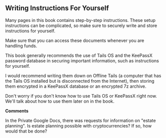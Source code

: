 ## Writing Instructions For Yourself

Many pages in this book contains step-by-step instructions. These setup instructions can be complicated, so make sure to securely write and store instructions for yourself.

Make sure that you can access these documents whenever you are handling funds.

This book generally recommends the use of Tails OS and the KeePassX password database in securing important information, such as instructions for yourself.

I would recommend writing them down on Offline Tails (a computer that has the Tails OS installed but is disconnected from the Internet), then storing them encrypted in a KeePassX database or an encrypted 7z archive.

Don't worry if you don't know how to use Tails OS or KeePassX right now. We'll talk about how to use them later on in the book.

**Comments**

In the Private Google Docs, there was requests for information on "estate planning". Is estate planning possible with cryptocurrencies? If so, how would that be done?